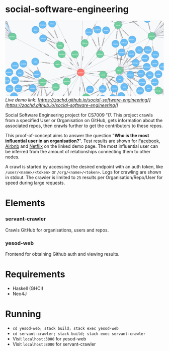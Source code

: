 # social-software-engineering

[![Screenshot](docs/screenshot.png)](https://zachd.github.io/social-software-engineering/)
_Live demo link: [https://zachd.github.io/social-software-engineering/](https://zachd.github.io/social-software-engineering/)_

Social Software Engineering project for CS7009 '17. This project crawls from a specified User or Organisation on GitHub, gets information about the associated repos, then crawls further to get the contributors to these repos. 

This proof-of-concept aims to answer the question "**Who is the most influential user in an organisation?**". Test results are shown for [Facebook](https://zachd.github.io/social-software-engineering/graph.html?org=facebook), [Airbnb](https://zachd.github.io/social-software-engineering/graph.html?org=airbnb) and [Netflix](https://zachd.github.io/social-software-engineering/graph.html?org=netflix) on the linked demo page. The most influential user can be inferred from the amount of relationships connecting them to other nodes.

A crawl is started by accessing the desired endpoint with an auth token, like `/user/<name>/<token>` or `/org/<name>/<token>`. Logs for crawling are shown in stdout. The crawler is limited to `25` results per Organisation/Repo/User for speed during large requests.

# Elements
### servant-crawler
Crawls GitHub for organisations, users and repos.
### yesod-web
Frontend for obtaining Github auth and viewing results.

# Requirements
 - Haskell (GHCI)
 - Neo4J

# Running
 - `cd yesod-web; stack build; stack exec yesod-web`
 - `cd servant-crawler; stack build; stack exec servant-crawler`
 - Visit `localhost:3000` for yesod-web
 - Visit `localhost:8080` for servant-crawler
